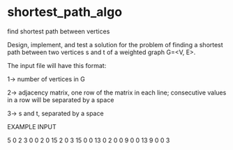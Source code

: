 # shortest_path_algo
find shortest path between vertices

Design, implement, and test a solution for the problem of finding a shortest path between two vertices s
and t of a weighted graph G=<V, E>.

The input file will have this format:

1-> number of vertices in G

2-> adjacency matrix, one row of the matrix in each line; consecutive values in a row will be
separated by a space

3-> s and t, separated by a space

EXAMPLE INPUT

5
0  2  3  0  0
2  0  15 2  0
3  15 0  0  13
0  2  0  0  9
0  0  13 9  0
0 3


